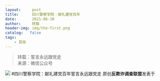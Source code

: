 ```yaml
---
layout:     post
title:      四川警察学院：献礼建党百年
date:       2021-06-30
author:     转载
header-img: img/the-first.png
catalog:   false
tags:
    - 其他
---
```


<blockquote><p>转载：誓言永远跟党走<br>
来源：微信公众号</p></blockquote>

![]({{site.baseurl}}/postimg/L6usUGPiatBRp9GsawJlXng9Uex5Xt3GibcnYTWCQ1OoWbXW9m82K2xN865ib64lJJhxGDKmYSXyiahFdNmRNv3PSg.png)
#四川警察学院：献礼建党百年誓言永远跟党走
原创**反欺诈调查联盟**发表于
